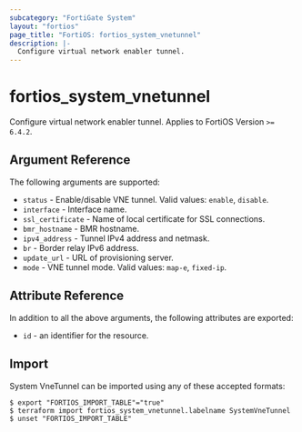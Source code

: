 ```yaml
---
subcategory: "FortiGate System"
layout: "fortios"
page_title: "FortiOS: fortios_system_vnetunnel"
description: |-
  Configure virtual network enabler tunnel.
---
```


# fortios_system_vnetunnel
Configure virtual network enabler tunnel. Applies to FortiOS Version `>= 6.4.2`.

## Argument Reference

The following arguments are supported:

* `status` - Enable/disable VNE tunnel. Valid values: `enable`, `disable`.
* `interface` - Interface name.
* `ssl_certificate` - Name of local certificate for SSL connections.
* `bmr_hostname` - BMR hostname.
* `ipv4_address` - Tunnel IPv4 address and netmask.
* `br` - Border relay IPv6 address.
* `update_url` - URL of provisioning server.
* `mode` - VNE tunnel mode. Valid values: `map-e`, `fixed-ip`.


## Attribute Reference

In addition to all the above arguments, the following attributes are exported:
* `id` - an identifier for the resource.

## Import

System VneTunnel can be imported using any of these accepted formats:
```
$ export "FORTIOS_IMPORT_TABLE"="true"
$ terraform import fortios_system_vnetunnel.labelname SystemVneTunnel
$ unset "FORTIOS_IMPORT_TABLE"
```
